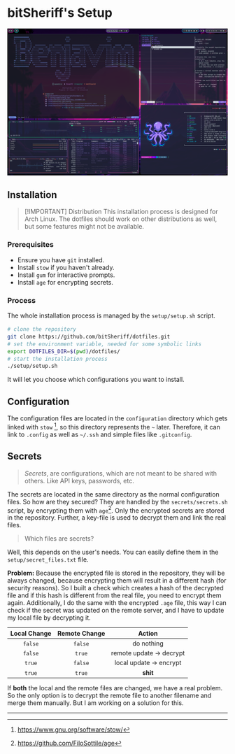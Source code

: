 # bitSheriff's Setup

![](./doc/img/terminals.png)

## Installation

> [!IMPORTANT] Distribution
> This installation process is designed for Arch Linux. The dotfiles should work on other distributions as well, but some features might not be available.

### Prerequisites

- Ensure you have `git` installed.
- Install `stow` if you haven't already.
- Install `gum` for interactive prompts.
- Install `age` for encrypting secrets.

### Process

The whole installation process is managed by the `setup/setup.sh` script.

```sh
# clone the repository
git clone https://github.com/bitSheriff/dotfiles.git
# set the environment variable, needed for some symbolic links
export DOTFILES_DIR=$(pwd)/dotfiles/
# start the installation process
./setup/setup.sh
```

It will let you choose which configurations you want to install.

## Configuration

The configuration files are located in the `configuration` directory which gets linked with `stow` [^1], so this directory represents the `~` later. Therefore, it can link to `.config` as well as `~/.ssh` and simple files like `.gitconfig`.

## Secrets

> _Secrets_, are configurations, which are not meant to be shared with others. Like API keys, passwords, etc.

The secrets are located in the same directory as the normal configuration files. So how are they secured?
They are handled by the `secrets/secrets.sh` script, by encrypting them with `age`[^2]. Only the encrypted secrets are stored in the repository. Further, a key-file is used to decrypt them and link the real files.

> Which files are secrets?

Well, this depends on the user's needs. You can easily define them in the `setup/secret_files.txt` file.

**Problem:** Because the encrypted file is stored in the repository, they will be always changed, because encrypting them will result in a different hash (for security reasons). So I built a check which creates a hash of the decrypted file and if this hash is different from the real file, you need to encrypt them again.
Additionally, I do the same with the encrypted `.age` file, this way I can check if the secret was updated on the remote server, and I have to update my local file by decrypting it.

| Local Change | Remote Change |           Action            |
| :----------: | :-----------: | :-------------------------: |
|   `false`    |    `false`    |         do nothing          |
|   `false`    |    `true`     | remote update $\to$ decrypt |
|    `true`    |    `false`    | local update $\to$ encrypt  |
|    `true`    |    `true`     |          **shit**           |

If **both** the local and the remote files are changed, we have a real problem. So the only option is to decrypt the remote file to another filename and merge them manually. But I am working on a solution for this.

---

[^1]: https://www.gnu.org/software/stow/

[^2]: https://github.com/FiloSottile/age

